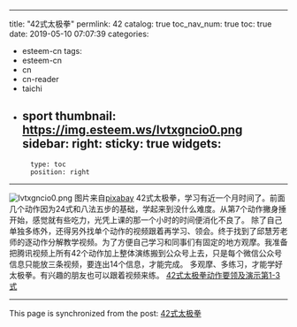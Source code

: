 
---
title: "42式太极拳"
permlink: 42
catalog: true
toc_nav_num: true
toc: true
date: 2019-05-10 07:07:39
categories:
- esteem-cn
tags:
- esteem-cn
- cn
- cn-reader
- taichi
- sport
thumbnail: https://img.esteem.ws/lvtxgncio0.png
sidebar:
    right:
        sticky: true
widgets:
    -
        type: toc
        position: right
---


![lvtxgncio0.png](https://img.esteem.ws/lvtxgncio0.png)
图片来自[pixabay](https://pixabay.com/zh/photos/%E8%A1%8C%E5%8A%A8-%E5%8A%9F%E5%A4%AB-%E6%97%A5%E8%90%BD%E7%9A%84%E6%97%B6%E5%80%99-%E4%BE%A7%E5%BD%B1-3598415/)
42式太极拳，学习有近一个月时间了。前面几个动作因为24式和八法五步的基础，学起来到没什么难度。从第7个动作撇身捶开始，感觉就有些吃力，光凭上课的那一个小时的时间便消化不良了。
除了自己单独多练外，还得另外找单个动作的视频跟着再学习、领会。终于找到了邱慧芳老师的逐动作分解教学视频。为了方便自己学习和同事们有固定的地方观摩。我准备把腾讯视频上所有42个动作加上整体演练搬到公众号上去，只是每个微信公众号信息只能放三条视频，要连出14个信息，才能完成。
多观摩、多练习，才能学好太极拳。有兴趣的朋友也可以跟着视频来练。
[42式太极拳动作要领及演示第1-3式](https://mp.weixin.qq.com/s/eYeZJXl7QYedaiVCbV1yRg)


- - -

This page is synchronized from the post: [42式太极拳](https://steemit.com/@m18207319997/42)
